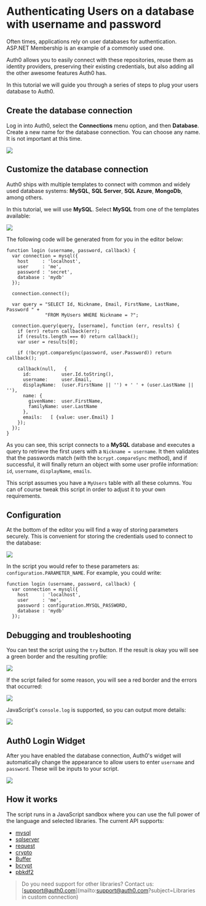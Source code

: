 # Authenticating Users on a database with username and password

Often times, applications rely on user databases for authentication. ASP.NET Membership is an example of a commonly used one.

Auth0 allows you to easily connect with these repositories, reuse them as identity providers, preserving their existing credentials, but also adding all the other awesome features Auth0 has.

In this tutorial we will guide you through a series of steps to plug your users database to Auth0.

## Create the database connection

Log in into Auth0, select the __Connections__ menu option, and then __Database__. Create a new name for the database connection. You can choose any name. It is not important at this time.

![](/img/db-connection-create.png)

## Customize the database connection

Auth0 ships with multiple templates to connect with common and widely used database systems: __MySQL__, __SQL Server__, __SQL Azure__, __MongoDb__, among others.

In this tutorial, we will use __MySQL__. Select __MySQL__ from one of the templates available:

![](/img/db-connection-login-script.png)

The following code will be generated from for you in the editor below:

	function login (username, password, callback) {
	  var connection = mysql({
	    host     : 'localhost',
	    user     : 'me',
	    password : 'secret',
	    database : 'mydb'
	  });

	  connection.connect();

	  var query = "SELECT Id, Nickname, Email, FirstName, LastName, Password " + 
	              "FROM MyUsers WHERE Nickname = ?";

	  connection.query(query, [username], function (err, results) {
	    if (err) return callback(err);
	    if (results.length === 0) return callback();
	    var user = results[0];

	    if (!bcrypt.compareSync(password, user.Password)) return callback();
	    
	    callback(null,   {
	      id:           user.Id.toString(),
	      username:     user.Email, 
	      displayName:  (user.FirstName || '') + ' ' + (user.LastName || ''),
	      name: {
	        givenName:  user.FirstName,
	        familyName: user.LastName
	      }, 
	      emails:   [ {value: user.Email} ]
	    });
	  });
	}

As you can see, this script connects to a __MySQL__ database and executes a query to retrieve the first users with a `Nickname = username`. It then validates that the passwords match (with the `bcrypt.compareSync` method), and if successful, it will finally return an object with some user profile information: `id`, `username`, `displayName`, `emails`. 

This script assumes you have a `MyUsers` table with all these columns. You can of course tweak this script in order to adjust it to your own requirements.

## Configuration

At the bottom of the editor you will find a way of storing parameters securely. This is convenient for storing the credentials used to connect to the database:

![](/img/db-connection-create.png)

In the script you would refer to these parameters as: ```configuration.PARAMETER_NAME```. For example, you could write:

	function login (username, password, callback) {
	  var connection = mysql({
	    host     : 'localhost',
	    user     : 'me',
	    password : configuration.MYSQL_PASSWORD,
	    database : 'mydb'
	  });

## Debugging and troubleshooting

You can test the script using the ```try``` button. If the result is okay you will see a green border and the resulting profile:

![](/img/db-connection-try-ok.png)

If the script failed for some reason, you will see a red border and the errors that occurred:

![](/img/db-connection-create.png)

JavaScript's `console.log` is supported, so you can output more details:

![](/img/db-connection-console-log.png)

## Auth0 Login Widget

After you have enabled the database connection, Auth0's widget will automatically change the appearance to allow users to enter `username` and `password`. These will be inputs to your script.

![](/img/db-connection-widget.png)

## How it works

The script runs in a JavaScript sandbox where you can use the full power of the language and selected libraries. The current API supports:

-  [mysql](https://github.com/felixge/node-mysql)
-  [sqlserver](https://github.com/pekim/tedious)
-  [request](https://github.com/mikeal/request)
-  [crypto](http://nodejs.org/api/crypto.html)
-  [Buffer](http://nodejs.org/api/buffer.html)
-  [bcrypt](https://github.com/ncb000gt/node.bcrypt.js/)
-  [pbkdf2](https://github.com/davidmurdoch/easy-pbkdf2)

> Do you need support for other libraries? Contact us: [support@auth0.com](mailto:support@auth0.com?subject=Libraries in custom connection) 